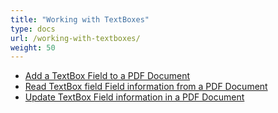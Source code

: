 ```yaml
---
title: "Working with TextBoxes"
type: docs
url: /working-with-textboxes/
weight: 50
---
```


- [Add a TextBox Field to a PDF Document](/add-a-textbox-field-to-a-pdf-document-html/)
- [Read TextBox field Field information from a PDF Document](/read-textbox-field-field-information-from-a-pdf-document-html/)
- [Update TextBox Field information in a PDF Document](/update-textbox-field-information-in-a-pdf-document-html/)

